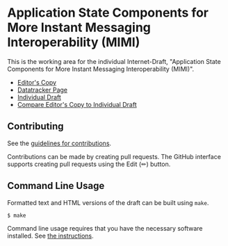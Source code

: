 # Application State Components for More Instant Messaging Interoperability (MIMI)

This is the working area for the individual Internet-Draft, "Application State Components for More Instant Messaging Interoperability (MIMI)".

* [Editor's Copy](https://rohanmahy.github.io/mimi-app-components/#go.draft-mahy-mimi-app-components.html)
* [Datatracker Page](https://datatracker.ietf.org/doc/draft-mahy-mimi-app-components)
* [Individual Draft](https://datatracker.ietf.org/doc/html/draft-mahy-mimi-app-components)
* [Compare Editor's Copy to Individual Draft](https://rohanmahy.github.io/mimi-app-components/#go.draft-mahy-mimi-app-components.diff)


## Contributing

See the
[guidelines for contributions](https://github.com/rohanmahy/mimi-app-components/blob/main/CONTRIBUTING.md).

Contributions can be made by creating pull requests.
The GitHub interface supports creating pull requests using the Edit (✏) button.


## Command Line Usage

Formatted text and HTML versions of the draft can be built using `make`.

```sh
$ make
```

Command line usage requires that you have the necessary software installed.  See
[the instructions](https://github.com/martinthomson/i-d-template/blob/main/doc/SETUP.md).

